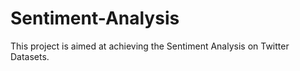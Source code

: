 # Sentiment-Analysis
This project is aimed at achieving the Sentiment Analysis on Twitter Datasets.  
